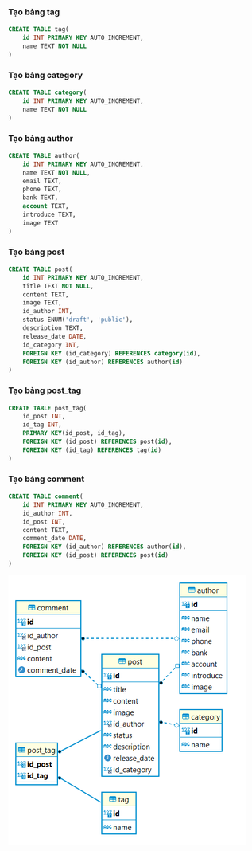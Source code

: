 ### Tạo bảng tag
```SQL
CREATE TABLE tag(
	id INT PRIMARY KEY AUTO_INCREMENT,
	name TEXT NOT NULL
)
```

### Tạo bảng category
```SQL
CREATE TABLE category(
	id INT PRIMARY KEY AUTO_INCREMENT,
	name TEXT NOT NULL
)
```

### Tạo bảng author
```SQL
CREATE TABLE author(
	id INT PRIMARY KEY AUTO_INCREMENT,
	name TEXT NOT NULL,
	email TEXT,
	phone TEXT,
	bank TEXT, 
	account TEXT,
	introduce TEXT,
	image TEXT
)
```

### Tạo bảng post
```SQL
CREATE TABLE post(
	id INT PRIMARY KEY AUTO_INCREMENT,
	title TEXT NOT NULL,
	content TEXT,
	image TEXT,
	id_author INT,
	status ENUM('draft', 'public'),
	description TEXT,
	release_date DATE,
	id_category INT,
	FOREIGN KEY (id_category) REFERENCES category(id),
	FOREIGN KEY (id_author) REFERENCES author(id)
)
```

### Tạo bảng post_tag
```SQL
CREATE TABLE post_tag(
	id_post INT,
	id_tag INT,
	PRIMARY KEY(id_post, id_tag),
	FOREIGN KEY (id_post) REFERENCES post(id),
	FOREIGN KEY (id_tag) REFERENCES tag(id)
)
```

### Tạo bảng comment
```SQL
CREATE TABLE comment(
	id INT PRIMARY KEY AUTO_INCREMENT,
	id_author INT,
	id_post INT,
	content TEXT,
	comment_date DATE,
	FOREIGN KEY (id_author) REFERENCES author(id),
	FOREIGN KEY (id_post) REFERENCES post(id)
)
```

![image](image/data.png)
